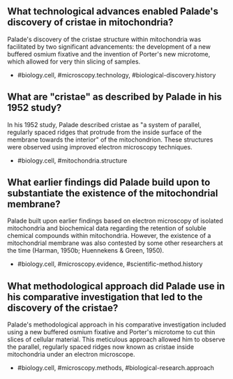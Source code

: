 ## What technological advances enabled Palade's discovery of cristae in mitochondria?

Palade's discovery of the cristae structure within mitochondria was facilitated by two significant advancements: the development of a new buffered osmium fixative and the invention of Porter's new microtome, which allowed for very thin slicing of samples.

- #biology.cell, #microscopy.technology, #biological-discovery.history

## What are "cristae" as described by Palade in his 1952 study?

In his 1952 study, Palade described cristae as "a system of parallel, regularly spaced ridges that protrude from the inside surface of the membrane towards the interior" of the mitochondrion. These structures were observed using improved electron microscopy techniques.

- #biology.cell, #mitochondria.structure

## What earlier findings did Palade build upon to substantiate the existence of the mitochondrial membrane?

Palade built upon earlier findings based on electron microscopy of isolated mitochondria and biochemical data regarding the retention of soluble chemical compounds within mitochondria. However, the existence of a mitochondrial membrane was also contested by some other researchers at the time (Harman, 1950b; Huennekens & Green, 1950).

- #biology.cell, #microscopy.evidence, #scientific-method.history

## What methodological approach did Palade use in his comparative investigation that led to the discovery of the cristae?

Palade's methodological approach in his comparative investigation included using a new buffered osmium fixative and Porter's microtome to cut thin slices of cellular material. This meticulous approach allowed him to observe the parallel, regularly spaced ridges now known as cristae inside mitochondria under an electron microscope.

- #biology.cell, #microscopy.methods, #biological-research.approach